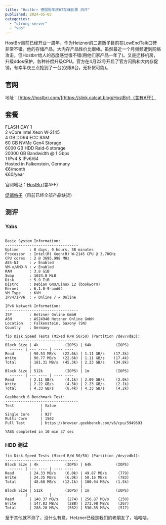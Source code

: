 ```yaml
---
title: "Hostbrr 德国周年庆6T存储优惠 测评"
published: 2024-05-03
categories: 
  - "strong-server"
  - "vps"
---
```


HostBrr目前已经开业一周年，作为Hetzner的二道贩子目前在LowEndTalk口碑非常不错。他的存储产品，大内存产品性价比很棒。虽然最近一个月频频遭到网络攻击，但Hostbrr给人的态度感觉很不错(用他们家产品一年了)。又是迁移机房，升级ddos保护，各种补偿升级CPU。官方在4月22号开启了官方闪购和大内存促销，有幸半夜三点抢到了一台(仅限8台，无补货可能)。

## 官网

地址：[https://hostbrr.com/](https://slink.catcat.blog/HostBrr)（含有AFF）

## 套餐

FLASH DAY 1  
2 vCore Intel Xeon W-2145  
4 GB DDR4 ECC RAM  
60 GB NVMe Gen4 Storage  
6000 GB HDD Raid-6 storage  
20000 GB Bandwidth @ 1 Gbps  
1 IPv4 & IPv6/64  
Hosted in Falkenstein, Germany  
€6/month  
€60/year

官网地址：[HostBrr](https://urls.catcat.blog/hostbrr)(含AFF)

[促销帖子](https://lowendtalk.com/discussion/194296/hostbrr-1-year-celebration-deals-epic-epyc-deals-storage-flash-deals/p1)（目前已经全部产品缺货）

## 测评

### Yabs

```shell

Basic System Information:
---------------------------------
Uptime     : 0 days, 0 hours, 38 minutes
Processor  : Intel(R) Xeon(R) W-2145 CPU @ 3.70GHz
CPU cores  : 2 @ 3695.998 MHz
AES-NI     : ✔ Enabled
VM-x/AMD-V : ✔ Enabled
RAM        : 3.8 GiB
Swap       : 1024.0 MiB
Disk       : 5.9 TiB
Distro     : Debian GNU/Linux 12 (bookworm)
Kernel     : 6.1.0-9-amd64
VM Type    : KVM
IPv4/IPv6  : ✔ Online / ✔ Online

IPv6 Network Information:
---------------------------------
ISP        : Hetzner Online GmbH
ASN        : AS24940 Hetzner Online GmbH
Location   : Falkenstein, Saxony (SN)
Country    : Germany

fio Disk Speed Tests (Mixed R/W 50/50) (Partition /dev/vda3):
---------------------------------
Block Size | 4k            (IOPS) | 64k           (IOPS)
  ------ | --- ---- | ---- ---- 
Read       | 90.53 MB/s   (22.6k) | 1.11 GB/s    (17.3k)
Write      | 90.77 MB/s   (22.6k) | 1.11 GB/s    (17.4k)
Total      | 181.31 MB/s  (45.3k) | 2.23 GB/s    (34.8k)
           |                      |                     
Block Size | 512k          (IOPS) | 1m            (IOPS)
  ------ | --- ---- | ---- ---- 
Read       | 2.11 GB/s     (4.1k) | 2.09 GB/s     (2.0k)
Write      | 2.22 GB/s     (4.3k) | 2.23 GB/s     (2.1k)
Total      | 4.33 GB/s     (8.4k) | 4.33 GB/s     (4.2k)

Geekbench 6 Benchmark Test:
---------------------------------
Test            | Value                         
                |                               
Single Core     | 927                           
Multi Core      | 1562                          
Full Test       | https://browser.geekbench.com/v6/cpu/5949693

YABS completed in 10 min 37 sec
```

### HDD 测试

```shell
fio Disk Speed Tests (Mixed R/W 50/50) (Partition /dev/vdb1):
---------------------------------
Block Size | 4k            (IOPS) | 64k           (IOPS)
  ------ | --- ---- | ---- ---- 
Read       | 24.33 MB/s    (6.0k) | 49.87 MB/s     (779)
Write      | 24.35 MB/s    (6.0k) | 50.16 MB/s     (783)
Total      | 48.68 MB/s   (12.1k) | 100.04 MB/s   (1.5k)
           |                      |                     
Block Size | 512k          (IOPS) | 1m            (IOPS)
  ------ | --- ---- | ---- ---- 
Read       | 140.37 MB/s    (274) | 256.87 MB/s    (250)
Write      | 147.83 MB/s    (288) | 273.98 MB/s    (267)
Total      | 288.20 MB/s    (562) | 530.85 MB/s    (517)
```

至于其他就不测了，没什么有意。Hetzner已经是我们的老朋友了，哈哈哈。

